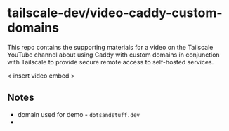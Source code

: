 # tailscale-dev/video-caddy-custom-domains

This repo contains the supporting materials for a video on the Tailscale YouTube channel about using Caddy with custom domains in conjunction with Tailscale to provide secure remote access to self-hosted services.

< insert video embed >

## Notes

+ domain used for demo - `dotsandstuff.dev`
+ 